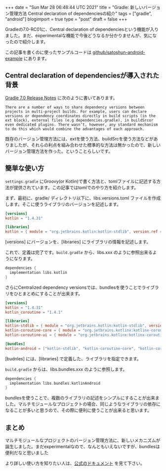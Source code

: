 +++
date = "Sun Mar 28 06:48:44 UTC 2021"
title = "Gradle: 新しいバージョン管理方法 Central declaration of dependenciesの紹介"
tags = ["gradle", "android"]
blogimport = true
type = "post"
draft = false
+++

Gradleの7.0-RC01に、Central declaration of dependenciesという機能が入りました。まだ、experimentalな機能で今後どうなるか分かりませんが、気になったので紹介します。

この記事を書くのに使ったサンプルコードは [github/satoshun-android-example](https://github.com/satoshun-android-example/Template) にあります。

## Central declaration of dependenciesが導入された背景

[Gradle 7.0 Release Notes](https://docs.gradle.org/7.0-rc-1/release-notes.html) に次のように書いてあります。

```text
There are a number of ways to share dependency versions between projects in multi-project builds. For example, users can declare versions or dependency coordinates directly in build scripts (in the ext block), external files (e.g dependencies.gradle), in buildSrcor even dedicated plugins. There wasn’t, however, any standard mechanism to do this which would combine the advantages of each approach.
```

既存のバージョン管理方法には、extを使う方法、buildSrcを使う方法などがありましたが、それらの利点を組み合わせた標準的な方法は無かったので、新しいバージョン管理方法を作った。ということらしいです。

## 簡単な使い方

`settings.gradle` にGroovy(or Kotlin)で書く方法と、tomlファイルに記述する方法が提供されています。この記事ではtomlでのやり方を紹介します。

まず、最初に、gradle/ ディレクトリ以下に、libs.versions.toml ファイルを作成します。そこに使うライブラリのバージョンを記述します。

```toml
[versions]
kotlin = "1.4.31"

[libraries]
kotlin = { module = "org.jetbrains.kotlin:kotlin-stdlib", version.ref = "kotlin" }
```

[versions] にバージョンを、[libraries] にライブラリの情報を記述します。

これで、定義は完了です。`build.gradle` から、libs.xxx のように参照出来るようになります。

```groovy
dependencies {
  implementation libs.kotlin
}
```

さらにCentralized dependency versionsでは、bundlesを使うことでライブラリをひとまとめにすることが出来ます。

```toml
[versions]
kotlin = "1.4.31"
kotlin_coroutine = "1.4.1"

[libraries]
kotlin-stdlib = { module = "org.jetbrains.kotlin:kotlin-stdlib", version.ref = "kotlin" }
kotlin-coroutine-core = { module = "org.jetbrains.kotlinx:kotlinx-coroutines-core", version.ref = "kotlin_coroutine" }
kotlin-coroutine-ui = { module = "org.jetbrains.kotlinx:kotlinx-coroutines-android", version.ref = "kotlin_coroutine" }

[bundles]
kotlin-android = ["kotlin-stdlib", "kotlin-coroutine-core", "kotlin-coroutine-ui"]
```

[budnles] には、[libraries] で定義した、ライブラリを指定できます。

`build.gradle` からは、libs.bundles.xxx のように参照します。

```groovy
dependencies {
  implementation libs.bundles.kotlinAndroid
}
```

bundlesを使うことで、複数のライブラリの記述をシンプルにすることが出来ました。マルチモジュールなプロジェクトの場合、同じようなライブラリの依存になることが多いと思うので、その際に便利に使うことが出来ると思います。

## まとめ

マルチモジュールなプロジェクトのバージョン管理方法に、新しいメカニズムが誕生しました。まだexperimentalなので、なんともいえないですが、bundlesは便利だなと思いました

より詳しい使い方を知りたい人は、[公式のドキュメント](https://docs.gradle.org/7.0-rc-1/userguide/platforms.html#sub:central-declaration-of-dependencies) を見て下さい。
